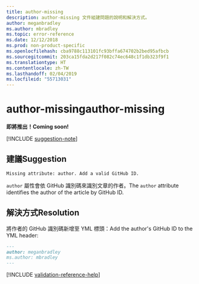 ```yaml
---
title: author-missing
description: author-missing 文件組建問題的說明和解決方式。
author: meganbradley
ms.author: mbradley
ms.topic: error-reference
ms.date: 12/12/2018
ms.prod: non-product-specific
ms.openlocfilehash: cba9788c113101fc93bffa674702b2bed95afbcb
ms.sourcegitcommit: 203ca15fda2d217f082c74ec648c1f1db323f9f1
ms.translationtype: HT
ms.contentlocale: zh-TW
ms.lasthandoff: 02/04/2019
ms.locfileid: "55713031"
---
```

# <a name="author-missing"></a><span data-ttu-id="205c5-103">author-missing</span><span class="sxs-lookup"><span data-stu-id="205c5-103">author-missing</span></span>

<span data-ttu-id="205c5-104">**即將推出！**</span><span class="sxs-lookup"><span data-stu-id="205c5-104">**Coming soon!**</span></span>

[!INCLUDE [suggestion-note](includes/suggestion-note.md)]

## <a name="suggestion"></a><span data-ttu-id="205c5-105">建議</span><span class="sxs-lookup"><span data-stu-id="205c5-105">Suggestion</span></span>

`Missing attribute: author. Add a valid GitHub ID.`

<span data-ttu-id="205c5-106">`author` 屬性會依 GitHub 識別碼來識別文章的作者。</span><span class="sxs-lookup"><span data-stu-id="205c5-106">The `author` attribute identifies the author of the article by GitHub ID.</span></span> 

## <a name="resolution"></a><span data-ttu-id="205c5-107">解決方式</span><span class="sxs-lookup"><span data-stu-id="205c5-107">Resolution</span></span>

<span data-ttu-id="205c5-108">將作者的 GitHub 識別碼新增至 YML 標頭：</span><span class="sxs-lookup"><span data-stu-id="205c5-108">Add the author's GitHub ID to the YML header:</span></span>

```markdown
---
author: meganbradley
ms.author: mbradley
---
```

<!--make sure to add this file to your includes folder and verify the path-->
[!INCLUDE [validation-reference-help](includes/validation-reference-help.md)]